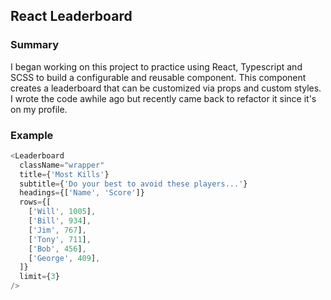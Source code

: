 ## React Leaderboard

### Summary

I began working on this project to practice using React, Typescript and SCSS to build a configurable and reusable component. This component creates a leaderboard that can be customized via props and custom styles. I wrote the code awhile ago but recently came back to refactor it since it's on my profile.

### Example

```javascript
<Leaderboard
  className="wrapper"
  title={'Most Kills'}
  subtitle={'Do your best to avoid these players...'}
  headings={['Name', 'Score']}
  rows={[
    ['Will', 1005],
    ['Bill', 934],
    ['Jim', 767],
    ['Tony', 711],
    ['Bob', 456],
    ['George', 409],
  ]}
  limit={3}
/>
```
